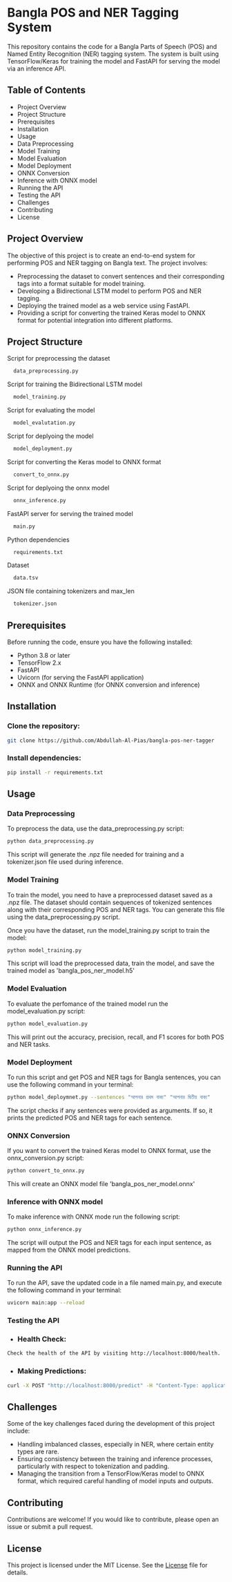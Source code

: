 
# Bangla POS and NER Tagging System

This repository contains the code for a Bangla Parts of Speech (POS) and Named Entity Recognition (NER) tagging system. The system is built using TensorFlow/Keras for training the model and FastAPI for serving the model via an inference API.


## Table of Contents

- Project Overview
- Project Structure
- Prerequisites
- Installation
- Usage
- Data Preprocessing
- Model Training
- Model Evaluation
- Model Deployment
- ONNX Conversion
- Inference with ONNX model
- Running the API
- Testing the API
- Challenges
- Contributing
- License


## Project Overview
The objective of this project is to create an end-to-end system for performing POS and NER tagging on Bangla text. The project involves:

- Preprocessing the dataset to convert sentences and their corresponding tags into a format suitable for model training.
- Developing a Bidirectional LSTM model to perform POS and NER tagging.
- Deploying the trained model as a web service using FastAPI.
- Providing a script for converting the trained Keras model to ONNX format for potential integration into different platforms.

## Project Structure

Script for preprocessing the dataset
```bash
  data_preprocessing.py 
```

Script for training the Bidirectional LSTM model

```bash
  model_training.py 
```

Script for evaluating the model

```bash
  model_evalutation.py 
```

Script for deplyoing the model

```bash
  model_deployment.py 
```
Script for converting the Keras model to ONNX format

```bash
  convert_to_onnx.py 
```
Script for deplyoing the onnx model

```bash
  onnx_inference.py 
```
FastAPI server for serving the trained model
```bash
  main.py 
```
Python dependencies
```bash
  requirements.txt 
```
Dataset
```bash
  data.tsv
```
JSON file containing tokenizers and max_len
```bash
  tokenizer.json
```

## Prerequisites

Before running the code, ensure you have the following installed:

- Python 3.8 or later
- TensorFlow 2.x
- FastAPI
- Uvicorn (for serving the FastAPI application)
- ONNX and ONNX Runtime (for ONNX conversion and inference)
## Installation

### Clone the repository:
```bash
git clone https://github.com/Abdullah-Al-Pias/bangla-pos-ner-tagger
```

### Install dependencies:
```bash
pip install -r requirements.txt
```
    
## Usage
### Data Preprocessing
To preprocess the data, use the data_preprocessing.py script:
```bash
python data_preprocessing.py
```
This script will generate the .npz file needed for training and a tokenizer.json file used during inference.

### Model Training
To train the model, you need to have a preprocessed dataset saved as a .npz file. The dataset should contain sequences of tokenized sentences along with their corresponding POS and NER tags. You can generate this file using the data_preprocessing.py script.

Once you have the dataset, run the model_training.py script to train the model:
```bash
python model_training.py
```
This script will load the preprocessed data, train the model, and save the trained model as 'bangla_pos_ner_model.h5'
### Model Evaluation
To evaluate the perfomance of the trained model run the model_evaluation.py script:
```bash
python model_evaluation.py
```
This will print out the accuracy, precision, recall, and F1 scores for both POS and NER tasks.

### Model Deployment
To run this script and get POS and NER tags for Bangla sentences, you can use the following command in your terminal:
```bash
python model_deploymnet.py --sentences "আপনার প্রথম বাক্য" "আপনার দ্বিতীয় বাক্য"
``` 
The script checks if any sentences were provided as arguments. If so, it prints the predicted POS and NER tags for each sentence.

### ONNX Conversion
If you want to convert the trained Keras model to ONNX format, use the onnx_conversion.py script:
```bash
python convert_to_onnx.py
```
This will create an ONNX model file 'bangla_pos_ner_model.onnx'

### Inference with ONNX model
To make inference with ONNX mode run the following script:
```bash
python onnx_inference.py
```
The script will output the POS and NER tags for each input sentence, as mapped from the ONNX model predictions.

### Running the API
To run the API, save the updated code in a file named main.py, and execute the following command in your terminal:
```bash
uvicorn main:app --reload
```
### Testing the API
- ### Health Check:

```bash
Check the health of the API by visiting http://localhost:8000/health.
```
- ### Making Predictions:
```bash
curl -X POST "http://localhost:8000/predict" -H "Content-Type: application/json" -d '{"sentences": ["আপনার প্রথম বাক্য", "আপনার দ্বিতীয় বাক্য"]}'
```

## Challenges
Some of the key challenges faced during the development of this project include:

- Handling imbalanced classes, especially in NER, where certain entity types are rare.
- Ensuring consistency between the training and inference processes, particularly with respect to tokenization and padding.
- Managing the transition from a TensorFlow/Keras model to ONNX format, which required careful handling of model inputs and outputs.

## Contributing
Contributions are welcome! If you would like to contribute, please open an issue or submit a pull request.


## License
This project is licensed under the MIT License. See the [License](https://choosealicense.com/licenses/mit/) file for details.

